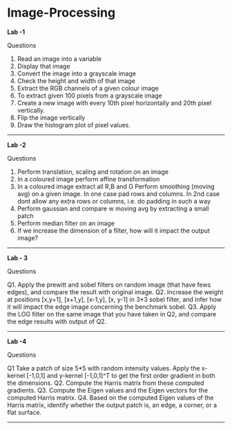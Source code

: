 # Image-Processing

 <b>Lab -1 </b>

Questions

1. Read an image into a variable 
2. Display that image
3. Convert the image into a grayscale image
4. Check the height and width of that image
5. Extract the RGB channels of a given colour image
6. To extract given 100 pixels from a grayscale image
7. Create a new image with every 10th pixel horizontally and 20th pixel vertically.
8. Flip the image vertically
9. Draw the histogram plot of pixel values.

<hr>

<b>Lab -2 </b>

Questions

1. Perform translation, scaling and rotation on an image
2. In a coloured image perform affine transformation
3. In a coloured image extract all R,B and G Perform smoothing (moving avg) on a given image. 
In one case pad rows and columns.
In 2nd case dont allow any extra rows or columns, i.e. do padding in such a way
4. Perform gaussian and compare w moving avg by extracting a small patch
5. Perform median filter on an image
6. If we increase the dimension of a filter, how will it impact the output image?

<hr>

<b> Lab - 3 </b>

Questions

Q1. Apply the prewitt and sobel filters on random image (that have fews edges), and compare the result with original image. 
Q2. Increase the weight at positions [x,y+1], [x+1,y], [x-1,y], [x, y-1] in 3*3 sobel filter, and infer how it will impact the edge image concerning the benchmark sobel. 
Q3. Apply the LOG filter on the same image that you have taken in Q2, and compare the edge results with output of Q2.


<hr>

<b> Lab -4 </b>

Questions

Q1 Take a patch of size 5*5 with random intensity values. Apply the x-kernel [-1,0,1] and y-kernel [-1,0,1]^T to get the first order gradient in both the dimensions.
Q2. Compute the Harris matrix from these computed gradients.
Q3. Compute the Eigen values and the Eigen vectors for the computed Harris matrix.
Q4. Based on the computed Eigen values of the Harris matrix, identify whether the output patch is, an edge, a corner, or a flat surface.

<hr>



